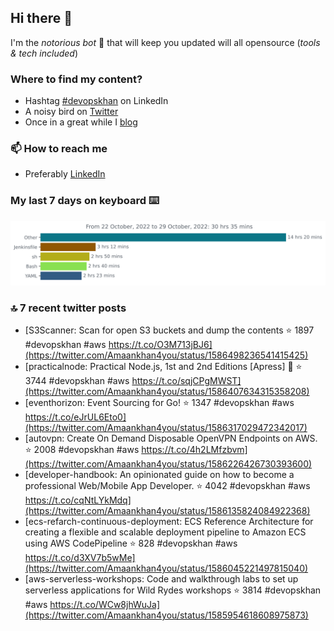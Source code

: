 <!--- [![Hits](https://hits.seeyoufarm.com/api/count/incr/badge.svg?url=https%3A%2F%2Fgithub.com%2Fakhan4u%2Fhit-counter&count_bg=%2379C83D&title_bg=%23555555&icon=&icon_color=%23E7E7E7&title=visits&edge_flat=false)](https://hits.seeyoufarm.com) --->

## Hi there 👋

I'm the _notorious bot_ 🤣 that will keep you updated will all opensource (_tools & tech included_) 

### Where to find my content?

* Hashtag [#devopskhan](https://www.linkedin.com/feed/hashtag/devopskhan) on LinkedIn
* A noisy bird on [Twitter](https://twitter.com/Amaankhan4you)
* Once in a great while I [blog](https://linuxparrot.com) 


### 📫 **How to reach me**

* Preferably [LinkedIn](https://www.linkedin.com/in/amaan-khan-linux-ninja)

### My last 7 days on keyboard ⌨️

<img src="https://github.com/akhan4u/akhan4u/blob/main/images/stat.svg" alt="Amaan's Wakatime Activity!"/>

### 🔝 7 recent twitter posts
<!-- DEVDOJO:START -->
- [S3Scanner: Scan for open S3 buckets and dump the contents
⭐️ 1897
#devopskhan #aws
https://t.co/O3M713jBJ6](https://twitter.com/Amaankhan4you/status/1586498236541415425)
- [practicalnode: Practical Node.js, 1st and 2nd Editions [Apress] 📓
⭐️ 3744
#devopskhan #aws
https://t.co/sqjCPgMWST](https://twitter.com/Amaankhan4you/status/1586407634315358208)
- [eventhorizon: Event Sourcing for Go!
⭐️ 1347
#devopskhan #aws
https://t.co/eJrUL6Eto0](https://twitter.com/Amaankhan4you/status/1586317029472342017)
- [autovpn: Create On Demand Disposable OpenVPN Endpoints on AWS.
⭐️ 2008
#devopskhan #aws
https://t.co/4h2LMfzbvm](https://twitter.com/Amaankhan4you/status/1586226426730393600)
- [developer-handbook: An opinionated guide on how to become a professional Web/Mobile App Developer.
⭐️ 4042
#devopskhan #aws
https://t.co/cqNtLYkMdq](https://twitter.com/Amaankhan4you/status/1586135824084922368)
- [ecs-refarch-continuous-deployment: ECS Reference Architecture for creating a flexible and scalable deployment pipeline to Amazon ECS using AWS CodePipeline
⭐️ 828
#devopskhan #aws
https://t.co/d3XV7b5wMe](https://twitter.com/Amaankhan4you/status/1586045221497815040)
- [aws-serverless-workshops: Code and walkthrough labs to set up serverless applications for Wild Rydes workshops
⭐️ 3814
#devopskhan #aws
https://t.co/WCw8jhWuJa](https://twitter.com/Amaankhan4you/status/1585954618608975873)
<!-- DEVDOJO:END -->

<!-- ![Amaan's GitHub stats](https://github-readme-stats.vercel.app/api?username=akhan4u&count_private=true&show_icons=true&hide=contribs) -->
